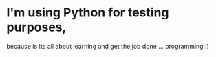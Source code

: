 # I'm using Python for testing purposes,
because is Its all about learning and get the job done ... programming  :)
